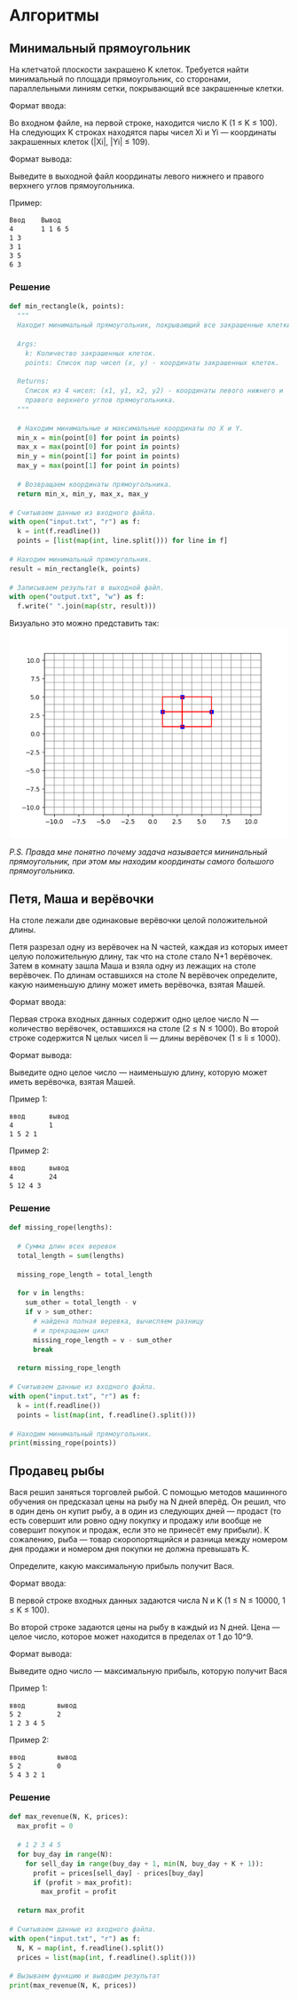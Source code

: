 # Алгоритмы
## Минимальный прямоугольник
На клетчатой плоскости закрашено K клеток. Требуется найти минимальный по площади прямоугольник, со сторонами, параллельными линиям сетки, покрывающий все закрашенные клетки.

Формат ввода:

Во входном файле, на первой строке, находится число K (1 ≤ K ≤ 100). На следующих K строках находятся пары чисел Xi и Yi — координаты закрашенных клеток (|Xi|, |Yi| ≤ 109).

Формат вывода:

Выведите в выходной файл координаты левого нижнего и правого верхнего углов прямоугольника.

Пример:

    Ввод    Вывод
    4       1 1 6 5
    1 3
    3 1
    3 5
    6 3

### Решение
```python
def min_rectangle(k, points):
  """
  Находит минимальный прямоугольник, покрывающий все закрашенные клетки.

  Args:
    k: Количество закрашенных клеток.
    points: Список пар чисел (x, y) - координаты закрашенных клеток.

  Returns:
    Список из 4 чисел: (x1, y1, x2, y2) - координаты левого нижнего и 
    правого верхнего углов прямоугольника.
  """

  # Находим минимальные и максимальные координаты по X и Y.
  min_x = min(point[0] for point in points)
  max_x = max(point[0] for point in points)
  min_y = min(point[1] for point in points)
  max_y = max(point[1] for point in points)

  # Возвращаем координаты прямоугольника.
  return min_x, min_y, max_x, max_y

# Считываем данные из входного файла.
with open("input.txt", "r") as f:
  k = int(f.readline())
  points = [list(map(int, line.split())) for line in f]

# Находим минимальный прямоугольник.
result = min_rectangle(k, points)

# Записываем результат в выходной файл.
with open("output.txt", "w") as f:
  f.write(" ".join(map(str, result)))
```

Визуально это можно представить так:
![минимальные прямоугольник](./assets/min_rectagnle.png)

*P.S. Правда мне понятно почему задача называется мининальный прямоугольник, при этом мы находим координаты самого большого прямоугольника.*

## Петя, Маша и верёвочки
На столе лежали две одинаковые верёвочки целой положительной длины.

Петя разрезал одну из верёвочек на N частей, каждая из которых имеет целую положительную длину, так что на столе стало N+1 верёвочек. Затем в комнату зашла Маша и взяла одну из лежащих на столе верёвочек. По длинам оставшихся на столе N верёвочек определите, какую наименьшую длину может иметь верёвочка, взятая Машей.

Формат ввода:

Первая строка входных данных содержит одно целое число N — количество верёвочек, оставшихся на столе (2 ≤ N ≤ 1000). Во второй строке содержится N целых чисел li — длины верёвочек (1 ≤ li ≤ 1000).

Формат вывода:

Выведите одно целое число — наименьшую длину, которую может иметь верёвочка, взятая Машей.

Пример 1:

    ввод      вывод
    4         1
    1 5 2 1

Пример 2:

    ввод      вывод
    4         24
    5 12 4 3

### Решение
```python
def missing_rope(lengths):
  
  # Сумма длин всех веревок
  total_length = sum(lengths)
  
  missing_rope_length = total_length

  for v in lengths:
    sum_other = total_length - v
    if v > sum_other:
      # найдена полная веревка, вычисляем разницу
      # и прекращаем цикл
      missing_rope_length = v - sum_other
      break

  return missing_rope_length

# Считываем данные из входного файла.
with open("input.txt", "r") as f:
  k = int(f.readline())
  points = list(map(int, f.readline().split()))

# Находим минимальный прямоугольник.
print(missing_rope(points))
```

## Продавец рыбы
Вася решил заняться торговлей рыбой. С помощью методов машинного обучения он предсказал цены на рыбу на N дней вперёд. Он решил, что в один день он купит рыбу, а в один из следующих дней — продаст (то есть совершит или ровно одну покупку и продажу или вообще не совершит покупок и продаж, если это не принесёт ему прибыли). К сожалению, рыба — товар скоропортящийся и разница между номером дня продажи и номером дня покупки не должна превышать K.

Определите, какую максимальную прибыль получит Вася.

Формат ввода:

В первой строке входных данных задаются числа N и K (1 ≤ N ≤ 10000, 1 ≤ K ≤ 100).

Во второй строке задаются цены на рыбу в каждый из N дней. Цена — целое число, которое может находится в пределах от 1 до 10^9.

Формат вывода:

Выведите одно число — максимальную прибыль, которую получит Вася


Пример 1:

    ввод        вывод
    5 2         2
    1 2 3 4 5

Пример 2:

    ввод        вывод
    5 2         0
    5 4 3 2 1

### Решение

```python
def max_revenue(N, K, prices):
  max_profit = 0

  # 1 2 3 4 5
  for buy_day in range(N):
    for sell_day in range(buy_day + 1, min(N, buy_day + K + 1)):    
      profit = prices[sell_day] - prices[buy_day]
      if (profit > max_profit):
        max_profit = profit
  
  return max_profit

# Считываем данные из входного файла.
with open("input.txt", "r") as f:
  N, K = map(int, f.readline().split())
  prices = list(map(int, f.readline().split()))  

# Вызываем функцию и выводим результат
print(max_revenue(N, K, prices))
```